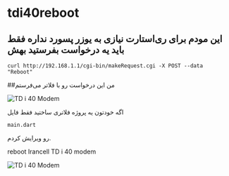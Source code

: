 # tdi40reboot
## این مودم برای ری‌استارت نیازی به یوزر پسورد نداره فقط باید یه درخواست بفرستید بهش


```
curl http://192.168.1.1/cgi-bin/makeRequest.cgi -X POST --data "Reboot" 
```

##من این درخواست رو با فلاتر می‌فرستم


![TD i 40 Modem](https://axbabak.ir/uploads/d416photo-2021-07-01-17-34-14.jpg)




اگه خودتون یه پروژه فلاتری ساختید فقط فایل

`main.dart`

رو ویرایش کردم.



reboot Irancell TD i 40 modem


![TD i 40 Modem](https://axbabak.ir/uploads/a403TD-i40.jpg)


